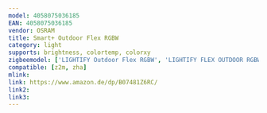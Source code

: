 ```yaml
---
model: 4058075036185
EAN: 4058075036185
vendor: OSRAM
title: Smart+ Outdoor Flex RGBW
category: light
supports: brightness, colortemp, colorxy
zigbeemodel: ['LIGHTIFY Outdoor Flex RGBW', 'LIGHTIFY FLEX OUTDOOR RGBW', 'Flex Outdoor RGBW']
compatible: [z2m, zha]
mlink: 
link: https://www.amazon.de/dp/B07481Z6RC/
link2: 
link3: 
---
```

